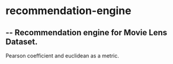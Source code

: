 # recommendation-engine
-- Recommendation engine for Movie Lens Dataset.
-- 

Pearson coefficient and euclidean as a metric.
